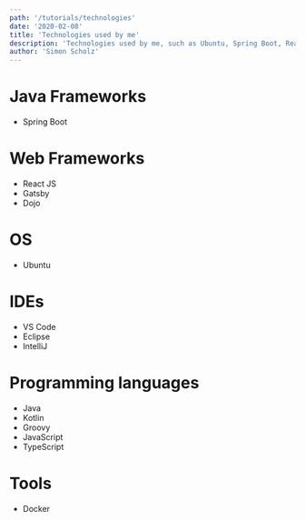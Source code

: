 ```yaml
---
path: '/tutorials/technologies'
date: '2020-02-08'
title: 'Technologies used by me'
description: 'Technologies used by me, such as Ubuntu, Spring Boot, React JS, VS Code...'
author: 'Simon Scholz'
---
```


# Java Frameworks

- Spring Boot

# Web Frameworks

- React JS
- Gatsby
- Dojo

# OS

- Ubuntu

# IDEs

- VS Code
- Eclipse
- IntelliJ

# Programming languages

- Java
- Kotlin
- Groovy
- JavaScript
- TypeScript

# Tools

- Docker
